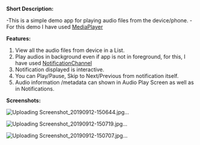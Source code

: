 
**Short Description:**

-This is a simple demo app for playing audio files from the device/phone.
-For this demo I have used [MediaPlayer](https://developer.android.com/reference/android/media/MediaPlayer.html)

**Features:**


1. View all the audio files from device in a List.
2. Play audios in background even if app is not in foreground, for this, I have used [NotificationChannel](https://developer.android.com/reference/android/app/NotificationChannel)
3. Notification displayed is interactive.
4. You can Play/Pause, Skip to Next/Previous from notification itself. 
5. Audio information /metadata can shown in Audio Play Screen as well as in Notifications.

**Screenshots:**

![Uploading Screenshot_20190912-150644.jpg…]()

![Uploading Screenshot_20190912-150719.jpg…]()

![Uploading Screenshot_20190912-150707.jpg…]()
